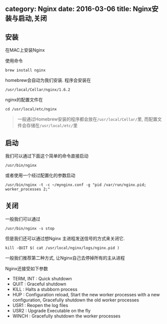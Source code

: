 category: Nginx
date: 2016-03-06
title: Nginx安装与启动,关闭
---
## 安装
在MAC上安装Nginx

使用命令
```shell
brew install nginx
```
homebrew会自动为我们安装. 程序会安装在
```shell
/usr/local/Cellar/nginx/1.6.2
```
nginx的配置文件在
```shell
cd /usr/local/etc/nginx
```

> 一般通过Homebrew安装的程序都会放在`/usr/local/Cellar/`里, 而配置文件会存储在`/usr/local/etc/`里

## 启动
我们可以通过下面这个简单的命令直接启动
```shell
/usr/bin/nginx
```
或者使用一个经过配置化的参数启动
```shell
/usr/bin/nginx -t -c ~/mynginx.conf -g "pid /var/run/nginx.pid; worker_processes 2;"
```

## 关闭
一般我们可以通过
```shell
/usr/bin/nginx -s stop
```
但是我们还可以通过想Nginx 主进程发送信号的方式来关闭它.
```shell
kill -QUIT $( cat /usr/local/nginx/logs/nginx.pid )
```
一般我们推荐第二种方式, 让Nginx自己去停掉所有的主从进程

Nginx还接受如下参数
* TERM, INT	: Quick shutdown
* QUIT :	Graceful shutdown
* KILL :	Halts a stubborn process
* HUP : Configuration reload, Start the new worker processes with a new configuration, Gracefully shutdown the old worker processes
* USR1 :	Reopen the log files
* USR2 :	Upgrade Executable on the fly
* WINCH :	Gracefully shutdown the worker processes
